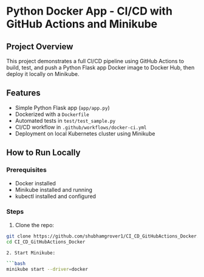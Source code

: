 # Python Docker App - CI/CD with GitHub Actions and Minikube

## Project Overview
This project demonstrates a full CI/CD pipeline using GitHub Actions to build, test, and push a Python Flask app Docker image to Docker Hub, then deploy it locally on Minikube.

## Features
- Simple Python Flask app (`app/app.py`)
- Dockerized with a `Dockerfile`
- Automated tests in `test/test_sample.py`
- CI/CD workflow in `.github/workflows/docker-ci.yml`
- Deployment on local Kubernetes cluster using Minikube

## How to Run Locally

### Prerequisites
- Docker installed
- Minikube installed and running
- kubectl installed and configured

### Steps

1. Clone the repo:

```bash
git clone https://github.com/shubhamgrover1/CI_CD_GitHubActions_Docker.git
cd CI_CD_GitHubActions_Docker

2. Start Minikube:

```bash
minikube start --driver=docker
